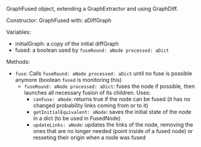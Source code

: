 GraphFused object, extending a GraphExtractor and using GraphDiff.

Constructor: GraphFused with: aDiffGraph

Variables: 
- initialGraph: a copy of the initial diffGraph
- fused: a boolean used by `fuseRound: aNode processed: aDict`

Methods:
- `fuse`: Calls `fuseRound: aNode processed: aDict` until no fuse is possible anymore (boolean `fused` is monitoring this)
	- `fuseRound: aNode processed: aDict`: fuses the node if possible, then launches all necessary fusion of its children. Uses:
		- `canFuse: aNode`: returns true if the node can be fused (it has no changed probability links coming from or to it)
		- `getInitialEquivalent: aNode`: saves the initial state of the node in a dict (to be used in FusedNode)
		- `updateLinks: aNode`: updates the links of the node, removing the ones that are no longer needed (point inside of a fused node) or resseting their origin when a node was fused 